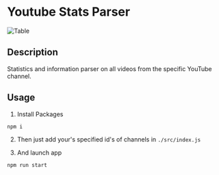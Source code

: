 # Youtube Stats Parser

![Table](https://user-images.githubusercontent.com/16631907/69429572-704ad880-0d66-11ea-9414-c2eff0857721.png)

## Description

Statistics and information parser on all videos from the specific YouTube channel.

## Usage

1. Install Packages

```bash
npm i
```

2. Then just add your's specified id's of channels in `./src/index.js`

3. And launch app

```bash
npm run start
```


